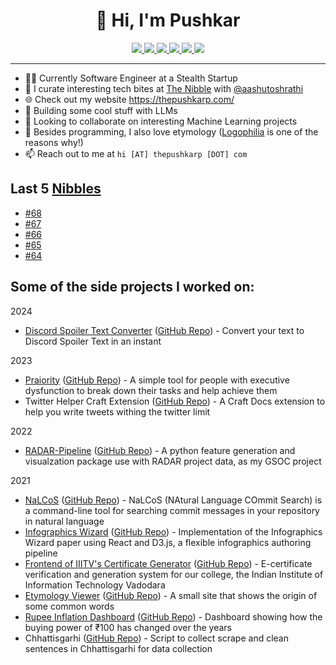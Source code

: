 <h1 align="center">👋 Hi, I'm Pushkar</h1>

<p align="center">
  <a href="https://thepushkarp.com/">
    <img src="https://img.shields.io/badge/website-000000?style=for-the-badge&logo=About.me&logoColor=white">
  </a>
  <a href="https://blog.thepushkarp.com/">
    <img src="https://img.shields.io/badge/Pushkar's%20Blog-ff1a75?style=for-the-badge&logo=ghost&logoColor=white">
  <a/>
  <a href="https://thenibble.substack.com/">
    <img src="https://img.shields.io/badge/The%20Nibble-FF6719?style=for-the-badge&logo=substack&logoColor=white">
  <a/>
  <a href="https://github.com/thepushkarp">
    <img src="https://img.shields.io/badge/thepushkarp-171515?style=for-the-badge&logo=github&logoColor=white">
  <a/>
  <a href="https://twitter.com/thepushkarp">
    <img src="https://img.shields.io/badge/@thepushkarp-1DA1F2?style=for-the-badge&logo=twitter&logoColor=white">
  <a/>
  <a href="https://www.producthunt.com/@thepushkarp">
    <img src="https://img.shields.io/badge/@thepushkarp-da552f?style=for-the-badge&logo=producthunt&logoColor=white">
  <a/>
</p>

---

-   👩‍💻 Currently Software Engineer at a Stealth Startup
-   📰 I curate interesting tech bites at [The Nibble](https://thenibble.substack.com/) with [@aashutoshrathi](https://github.com/aashutoshrathi/)
-   🌐 Check out my website https://thepushkarp.com/
-   🥷 Building some cool stuff with LLMs
-   👀 Looking to collaborate on interesting Machine Learning projects
-   💬 Besides programming, I also love etymology ([Logophilia](https://logophilia.thinkific.com/) is one of the reasons why!)
-   📫 Reach out to me at `hi [AT] thepushkarp [DOT] com`

## Last 5 [Nibbles](https://nibbles.dev)
<!-- NIBBLE:START -->
- [#68](https://www.nibbles.dev/p/68)
- [#67](https://www.nibbles.dev/p/67)
- [#66](https://www.nibbles.dev/p/66)
- [#65](https://www.nibbles.dev/p/65)
- [#64](https://www.nibbles.dev/p/64)
<!-- NIBBLE:END -->

## Some of the side projects I worked on:

2024
- [Discord Spoiler Text Converter](https://discord-spoiler-text-converter.thepushkarp.com/) ([GitHub Repo](https://github.com/thepushkarp/discord-spoiler-text-converter)) - Convert your text to Discord Spoiler Text in an instant
  
2023
- [Praiority](https://devfolio.co/projects/praiority-0297) ([GitHub Repo](https://github.com/thepushkarp/praiority)) - A simple tool for people with executive dysfunction to break down their tasks and help achieve them
- Twitter Helper Craft Extension ([GitHub Repo](https://github.com/thepushkarp/craft-tweet-helper)) - A Craft Docs extension to help you write tweets withing the twitter limit

2022
- [RADAR-Pipeline](https://thepushkarp.github.io/RADAR-Base-GSoC-2022-Report/) ([GitHub Repo](https://github.com/RADAR-base/radarpipeline)) - A python feature generation and visualzation package use with RADAR project data, as my GSOC project

2021
- [NaLCoS](https://pypi.org/project/nalcos/) ([GitHub Repo](https://github.com/thepushkarp/nalcos)) - NaLCoS (NAtural Language COmmit Search) is a command-line tool for searching commit messages in your repository in natural language
- [Infographics Wizard](https://arxiv.org/pdf/2204.09904.pdf) ([GitHub Repo](https://github.com/tyagi-iiitv/infographics_generation)) - Implementation of the Infographics Wizard paper using React and D3.js, a flexible infographics authoring pipeline
- [Frontend of IIITV's Certificate Generator](https://mycertificatesgymkhana.iiitvadodara.ac.in/) ([GitHub Repo](https://github.com/thepushkarp/certificate-generator-frontend)) - E-certificate verification and generation system for our college, the Indian Institute of Information Technology Vadodara
- [Etymology Viewer](https://etymology.thepushkarp.com/) ([GitHub Repo](https://github.com/thepushkarp/etymology-viewer)) - A small site that shows the origin of some common words
- [Rupee Inflation Dashboard](https://rupee-inflation.thepushkarp.com/) ([GitHub Repo](https://github.com/thepushkarp/rupee-inflation-dashboard)) - Dashboard showing how the buying power of ₹100 has changed over the years
- Chhattisgarhi ([GitHub Repo](https://github.com/thepushkarp/chhattisgarhi)) - Script to collect scrape and clean sentences in Chhattisgarhi for data collection

